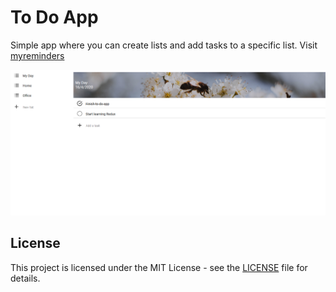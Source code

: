 # To Do App

Simple app where you can create lists and add tasks to a specific list.
Visit [myreminders](http://myreminders.surge.sh/)

![Screenshot](docs/images/screenshot.png)

## License

This project is licensed under the MIT License - see the [LICENSE](LICENSE) file for details.
